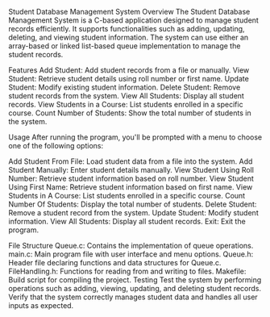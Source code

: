 Student Database Management System
Overview
The Student Database Management System is a C-based application designed to manage student records efficiently. It supports functionalities such as adding, updating, deleting, and viewing student information. The system can use either an array-based or linked list-based queue implementation to manage the student records.

Features
Add Student: Add student records from a file or manually.
View Student: Retrieve student details using roll number or first name.
Update Student: Modify existing student information.
Delete Student: Remove student records from the system.
View All Students: Display all student records.
View Students in a Course: List students enrolled in a specific course.
Count Number of Students: Show the total number of students in the system.

Usage
After running the program, you'll be prompted with a menu to choose one of the following options:

Add Student From File: Load student data from a file into the system.
Add Student Manually: Enter student details manually.
View Student Using Roll Number: Retrieve student information based on roll number.
View Student Using First Name: Retrieve student information based on first name.
View Students in A Course: List students enrolled in a specific course.
Count Number Of Students: Display the total number of students.
Delete Student: Remove a student record from the system.
Update Student: Modify student information.
View All Students: Display all student records.
Exit: Exit the program.

File Structure
Queue.c: Contains the implementation of queue operations.
main.c: Main program file with user interface and menu options.
Queue.h: Header file declaring functions and data structures for Queue.c.
FileHandling.h: Functions for reading from and writing to files.
Makefile: Build script for compiling the project.
Testing
Test the system by performing operations such as adding, viewing, updating, and deleting student records. Verify that the system correctly manages student data and handles all user inputs as expected.




